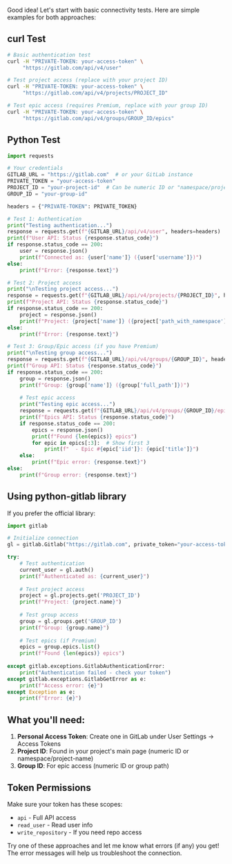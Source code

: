 Good idea! Let's start with basic connectivity tests. Here are simple examples for both approaches:

## curl Test
```bash
# Basic authentication test
curl -H "PRIVATE-TOKEN: your-access-token" \
     "https://gitlab.com/api/v4/user"

# Test project access (replace with your project ID)
curl -H "PRIVATE-TOKEN: your-access-token" \
     "https://gitlab.com/api/v4/projects/PROJECT_ID"

# Test epic access (requires Premium, replace with your group ID)
curl -H "PRIVATE-TOKEN: your-access-token" \
     "https://gitlab.com/api/v4/groups/GROUP_ID/epics"
```

## Python Test
```python
import requests

# Your credentials
GITLAB_URL = "https://gitlab.com"  # or your GitLab instance
PRIVATE_TOKEN = "your-access-token"
PROJECT_ID = "your-project-id"  # Can be numeric ID or "namespace/project-name"
GROUP_ID = "your-group-id"

headers = {"PRIVATE-TOKEN": PRIVATE_TOKEN}

# Test 1: Authentication
print("Testing authentication...")
response = requests.get(f"{GITLAB_URL}/api/v4/user", headers=headers)
print(f"User API: Status {response.status_code}")
if response.status_code == 200:
    user = response.json()
    print(f"Connected as: {user['name']} ({user['username']})")
else:
    print(f"Error: {response.text}")

# Test 2: Project access
print("\nTesting project access...")
response = requests.get(f"{GITLAB_URL}/api/v4/projects/{PROJECT_ID}", headers=headers)
print(f"Project API: Status {response.status_code}")
if response.status_code == 200:
    project = response.json()
    print(f"Project: {project['name']} ({project['path_with_namespace']})")
else:
    print(f"Error: {response.text}")

# Test 3: Group/Epic access (if you have Premium)
print("\nTesting group access...")
response = requests.get(f"{GITLAB_URL}/api/v4/groups/{GROUP_ID}", headers=headers)
print(f"Group API: Status {response.status_code}")
if response.status_code == 200:
    group = response.json()
    print(f"Group: {group['name']} ({group['full_path']})")
    
    # Test epic access
    print("Testing epic access...")
    response = requests.get(f"{GITLAB_URL}/api/v4/groups/{GROUP_ID}/epics", headers=headers)
    print(f"Epics API: Status {response.status_code}")
    if response.status_code == 200:
        epics = response.json()
        print(f"Found {len(epics)} epics")
        for epic in epics[:3]:  # Show first 3
            print(f"  - Epic #{epic['iid']}: {epic['title']}")
    else:
        print(f"Epic error: {response.text}")
else:
    print(f"Group error: {response.text}")
```

## Using python-gitlab library
If you prefer the official library:

```python
import gitlab

# Initialize connection
gl = gitlab.Gitlab("https://gitlab.com", private_token="your-access-token")

try:
    # Test authentication
    current_user = gl.auth()
    print(f"Authenticated as: {current_user}")
    
    # Test project access
    project = gl.projects.get('PROJECT_ID')
    print(f"Project: {project.name}")
    
    # Test group access
    group = gl.groups.get('GROUP_ID')
    print(f"Group: {group.name}")
    
    # Test epics (if Premium)
    epics = group.epics.list()
    print(f"Found {len(epics)} epics")
    
except gitlab.exceptions.GitlabAuthenticationError: 
    print("Authentication failed - check your token")
except gitlab.exceptions.GitlabGetError as e:
    print(f"Access error: {e}")
except Exception as e:
    print(f"Error: {e}")
```

## What you'll need:
1. **Personal Access Token**: Create one in GitLab under User Settings → Access Tokens
2. **Project ID**: Found in your project's main page (numeric ID or namespace/project-name)
3. **Group ID**: For epic access (numeric ID or group path)

## Token Permissions
Make sure your token has these scopes:
- `api` - Full API access
- `read_user` - Read user info
- `write_repository` - If you need repo access

Try one of these approaches and let me know what errors (if any) you get! The error messages will help us troubleshoot the connection.